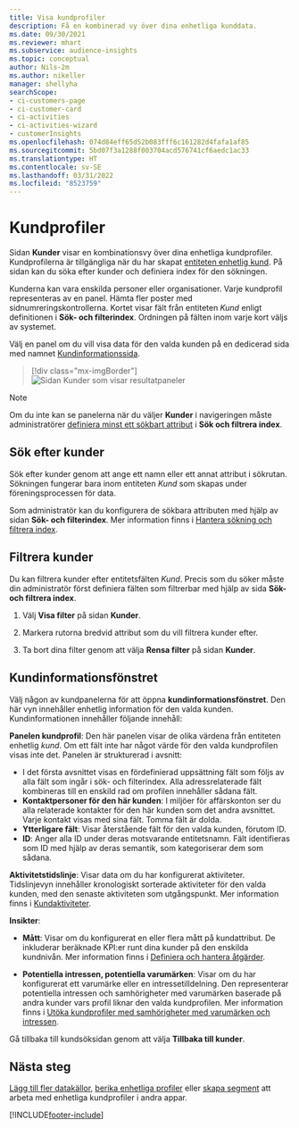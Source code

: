 ```yaml
---
title: Visa kundprofiler
description: Få en kombinerad vy över dina enhetliga kunddata.
ms.date: 09/30/2021
ms.reviewer: mhart
ms.subservice: audience-insights
ms.topic: conceptual
author: Nils-2m
ms.author: nikeller
manager: shellyha
searchScope:
- ci-customers-page
- ci-customer-card
- ci-activities
- ci-activities-wizard
- customerInsights
ms.openlocfilehash: 074d84eff65d52b083fff6c161282d4fafa1af85
ms.sourcegitcommit: 5bd07f3a1288f003704acd576741cf6aedc1ac33
ms.translationtype: HT
ms.contentlocale: sv-SE
ms.lasthandoff: 03/31/2022
ms.locfileid: "8523759"
---
```

# <a name="customer-profiles"></a>Kundprofiler

Sidan **Kunder** visar en kombinationsvy över dina enhetliga kundprofiler. Kundprofilerna är tillgängliga när du har skapat [entiteten enhetlig kund](data-unification.md). På sidan kan du söka efter kunder och definiera index för den sökningen.

Kunderna kan vara enskilda personer eller organisationer. Varje kundprofil representeras av en panel. Hämta fler poster med sidnumreringskontrollerna. Kortet visar fält från entiteten *Kund* enligt definitionen i **Sök- och filterindex**. Ordningen på fälten inom varje kort väljs av systemet.

Välj en panel om du vill visa data för den valda kunden på en dedicerad sida med namnet [Kundinformationssida](customer-profiles.md#customer-details-page).

> [!div class="mx-imgBorder"] 
> ![Sidan Kunder som visar resultatpaneler](media/customers-page-result-tiles-B2C.png "Sidan Kunder som visar resultatpaneler")

> [!NOTE]
> Om du inte kan se panelerna när du väljer **Kunder** i navigeringen måste administratörer [definiera minst ett sökbart attribut](search-filter-index.md) i **Sök och filtrera index**.

## <a name="search-for-customers"></a>Sök efter kunder

Sök efter kunder genom att ange ett namn eller ett annat attribut i sökrutan. Sökningen fungerar bara inom entiteten _Kund_ som skapas under föreningsprocessen för data.

Som administratör kan du konfigurera de sökbara attributen med hjälp av sidan **Sök- och filterindex**. Mer information finns i [Hantera sökning och filtrera index](search-filter-index.md).

## <a name="filter-customers"></a>Filtrera kunder

Du kan filtrera kunder efter entitetsfälten _Kund_. Precis som du söker måste din administratör först definiera fälten som filtrerbar med hjälp av sida **Sök- och filtrera index**.

1. Välj **Visa filter** på sidan **Kunder**.

1. Markera rutorna bredvid attribut som du vill filtrera kunder efter.

1. Ta bort dina filter genom att välja **Rensa filter** på sidan **Kunder**.

## <a name="customer-details-page"></a>Kundinformationsfönstret

Välj någon av kundpanelerna för att öppna **kundinformationsfönstret**. Den här vyn innehåller enhetlig information för den valda kunden. Kundinformationen innehåller följande innehåll:

**Panelen kundprofil**: Den här panelen visar de olika värdena från entiteten enhetlig _kund_. Om ett fält inte har något värde för den valda kundprofilen visas inte det. Panelen är strukturerad i avsnitt:  
  - I det första avsnittet visas en fördefinierad uppsättning fält som följs av alla fält som ingår i sök- och filterindex. Alla adressrelaterade fält kombineras till en enskild rad om profilen innehåller sådana fält. 
  - **Kontaktpersoner för den här kunden**: I miljöer för affärskonton ser du alla relaterade kontakter för den här kunden som det andra avsnittet. Varje kontakt visas med sina fält. Tomma fält är dolda.
  - **Ytterligare fält**: Visar återstående fält för den valda kunden, förutom ID. 
  - **ID**: Anger alla ID under deras motsvarande entitetsnamn. Fält identifieras som ID med hjälp av deras semantik, som kategoriserar dem som sådana.

**Aktivitetstidslinje**: Visar data om du har konfigurerat aktiviteter. Tidslinjevyn innehåller kronologiskt sorterade aktiviteter för den valda kunden, med den senaste aktiviteten som utgångspunkt. Mer information finns i [Kundaktiviteter](activities.md).

**Insikter**:  
  - **Mått**: Visar om du konfigurerat en eller flera mått på kundattribut. De inkluderar beräknade KPI:er runt dina kunder på den enskilda kundnivån. Mer information finns i [Definiera och hantera åtgärder](measures.md).

  - **Potentiella intressen, potentiella varumärken**: Visar om du har konfigurerat ett varumärke eller en intressetilldelning. Den representerar potentiella intressen och samhörigheter med varumärken baserade på andra kunder vars profil liknar den valda kundprofilen. Mer information finns i [Utöka kundprofiler med samhörigheter med varumärken och intressen](enrichment-microsoft.md).

Gå tillbaka till kundsöksidan genom att välja **Tillbaka till kunder**.

## <a name="next-steps"></a>Nästa steg

[Lägg till fler datakällor](data-sources.md), [berika enhetliga profiler](enrichment-hub.md) eller [skapa segment](segments.md) att arbeta med enhetliga kundprofiler i andra appar.


[!INCLUDE[footer-include](../includes/footer-banner.md)]
